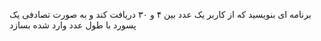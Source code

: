 برنامه ای بنویسید که از کاربر یک عدد بین ۴ و ۳۰ دریافت کند و به صورت تصادفی یک پسورد با طول عدد وارد شده بسازد